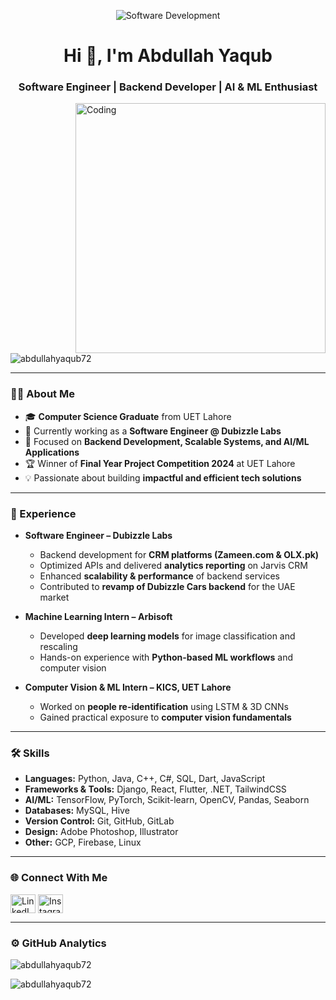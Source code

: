 <p align="center">
  <img src="https://adccacademy.com/assets/images/services/software-development-new.gif" alt="Software Development" />
</p>

<h1 align="center">Hi 👋, I'm Abdullah Yaqub</h1>
<h3 align="center">Software Engineer | Backend Developer | AI & ML Enthusiast</h3>

<img align="right" alt="Coding" width="400" src="[https://camo.githubusercontent.com/8bf6f6d78abc81fcf9c49f10649423e73ea44bc248e83aaae8759d401c829a84/68747470733a2f2f70687973696373677572756b756c2e66696c65732e776f726470726573732e636f6d2f323031392f30322f6368617261637465722d312e676966](https://www.google.com/url?sa=i&url=https%3A%2F%2Fgithub.com%2Frudrabarad%2FGifs&psig=AOvVaw3B5c0hGcvoh8wyY8TW8btm&ust=1759188677739000&source=images&cd=vfe&opi=89978449&ved=0CBEQjRxqFwoTCJCJm9TO_I8DFQAAAAAdAAAAABAE)">

<p align="left"> <img src="https://komarev.com/ghpvc/?username=abdullahyaqub72&label=Profile%20views&color=0e75b6&style=flat" alt="abdullahyaqub72" /> </p>

---

### 👨‍💻 About Me
- 🎓 **Computer Science Graduate** from UET Lahore  
- 💼 Currently working as a **Software Engineer @ Dubizzle Labs**  
- 🔭 Focused on **Backend Development, Scalable Systems, and AI/ML Applications**  
- 🏆 Winner of **Final Year Project Competition 2024** at UET Lahore  
- 💡 Passionate about building **impactful and efficient tech solutions**  

---

### 💼 Experience
- **Software Engineer – Dubizzle Labs**  
  - Backend development for **CRM platforms (Zameen.com & OLX.pk)**  
  - Optimized APIs and delivered **analytics reporting** on Jarvis CRM  
  - Enhanced **scalability & performance** of backend services  
  - Contributed to **revamp of Dubizzle Cars backend** for the UAE market  

- **Machine Learning Intern – Arbisoft**  
  - Developed **deep learning models** for image classification and rescaling  
  - Hands-on experience with **Python-based ML workflows** and computer vision  

- **Computer Vision & ML Intern – KICS, UET Lahore**  
  - Worked on **people re-identification** using LSTM & 3D CNNs  
  - Gained practical exposure to **computer vision fundamentals**  

---

### 🛠️ Skills
- **Languages:** Python, Java, C++, C#, SQL, Dart, JavaScript  
- **Frameworks & Tools:** Django, React, Flutter, .NET, TailwindCSS  
- **AI/ML:** TensorFlow, PyTorch, Scikit-learn, OpenCV, Pandas, Seaborn  
- **Databases:** MySQL, Hive  
- **Version Control:** Git, GitHub, GitLab  
- **Design:** Adobe Photoshop, Illustrator  
- **Other:** GCP, Firebase, Linux  

---

### 🌐 Connect With Me
<p align="left">
<a href="https://www.linkedin.com/in/abdullah-yaqub-385b8121a/" target="blank"><img align="center" src="https://raw.githubusercontent.com/rahuldkjain/github-profile-readme-generator/master/src/images/icons/Social/linked-in-alt.svg" alt="LinkedIn" height="30" width="40" /></a>
<a href="https://www.instagram.com/abdullahyaqub55/" target="blank"><img align="center" src="https://raw.githubusercontent.com/rahuldkjain/github-profile-readme-generator/master/src/images/icons/Social/instagram.svg" alt="Instagram" height="30" width="40" /></a>
</p>

---

### ⚙️ GitHub Analytics
<p><img align="center" src="https://github-readme-stats.vercel.app/api/top-langs?username=abdullahyaqub72&show_icons=true&locale=en&layout=compact" alt="abdullahyaqub72" /></p>

<p><img align="center" src="https://github-readme-streak-stats.herokuapp.com/?user=abdullahyaqub72&" alt="abdullahyaqub72" /></p>
